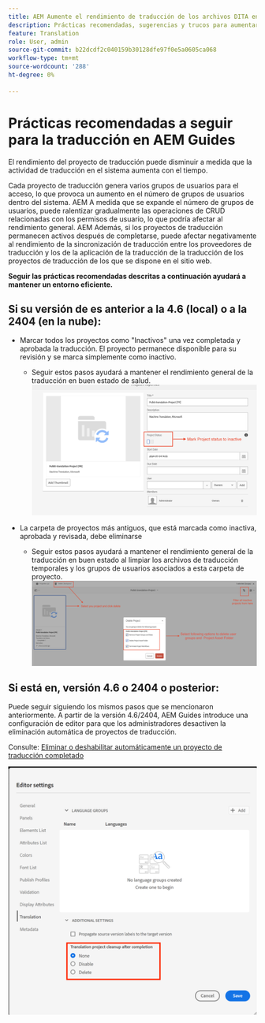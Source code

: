 ```yaml
---
title: AEM Aumente el rendimiento de traducción de los archivos DITA en las guías de la
description: Prácticas recomendadas, sugerencias y trucos para aumentar el rendimiento del proyecto de traducción DITA en AEM Guides
feature: Translation
role: User, admin
source-git-commit: b22dcdf2c040159b30128dfe97f0e5a0605ca068
workflow-type: tm+mt
source-wordcount: '288'
ht-degree: 0%

---
```


# Prácticas recomendadas a seguir para la traducción en AEM Guides

El rendimiento del proyecto de traducción puede disminuir a medida que la actividad de traducción en el sistema aumenta con el tiempo.

Cada proyecto de traducción genera varios grupos de usuarios para el acceso, lo que provoca un aumento en el número de grupos de usuarios dentro del sistema. AEM A medida que se expande el número de grupos de usuarios, puede ralentizar gradualmente las operaciones de CRUD relacionadas con los permisos de usuario, lo que podría afectar al rendimiento general. AEM Además, si los proyectos de traducción permanecen activos después de completarse, puede afectar negativamente al rendimiento de la sincronización de traducción entre los proveedores de traducción y los de la aplicación de la traducción de la traducción de los proyectos de traducción de los que se dispone en el sitio web.

**Seguir las prácticas recomendadas descritas a continuación ayudará a mantener un entorno eficiente.**

## Si su versión de es anterior a la 4.6 (local) o a la 2404 (en la nube):

- Marcar todos los proyectos como &quot;Inactivos&quot; una vez completada y aprobada la traducción. El proyecto permanece disponible para su revisión y se marca simplemente como inactivo.
   - Seguir estos pasos ayudará a mantener el rendimiento general de la traducción en buen estado de salud.
     ![Proyecto De Traducción Inactivo ](../assets/translation/translation-project-image1.png)

- La carpeta de proyectos más antiguos, que está marcada como inactiva, aprobada y revisada, debe eliminarse
   - Seguir estos pasos ayudará a mantener el rendimiento general de la traducción en buen estado al limpiar los archivos de traducción temporales y los grupos de usuarios asociados a esta carpeta de proyecto.
     ![Eliminar proyecto de traducción y carpeta ](../assets/translation/translation-project-image2.png)


## Si está en, versión 4.6 o 2404 o posterior:

Puede seguir siguiendo los mismos pasos que se mencionaron anteriormente. A partir de la versión 4.6/2404, AEM Guides introduce una configuración de editor para que los administradores desactiven la eliminación automática de proyectos de traducción.

Consulte: [Eliminar o deshabilitar automáticamente un proyecto de traducción completado](https://experienceleague.adobe.com/en/docs/experience-manager-guides/using/user-guide/author-content/create-preview-topics/author-content-aem-guides/work-with-web-editor/translate-documents-web-editor#automatically-delete-or-disable-a-completed-translation-project)

![Configuración automatizada para eliminar y deshabilitar el proyecto de traducción en AEM Guides ](../assets/translation/translation-project-image3.png)